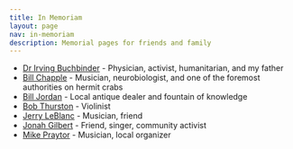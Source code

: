 ```yaml
---
title: In Memoriam
layout: page
nav: in-memoriam
description: Memorial pages for friends and family
---
```


* [Dr Irving Buchbinder](/in-memoriam/irving-buchbinder) - Physician, activist, humanitarian, and my father
* [Bill Chapple](/in-memoriam/bill-chapple) - Musician, neurobiologist, and one of the foremost authorities on hermit crabs
* [Bill Jordan](/in-memoriam/bill-jordan) - Local antique dealer and fountain of knowledge
* [Bob Thurston](/in-memoriam/bob-thurston) - Violinist
* [Jerry LeBlanc](/in-memoriam/jerry-leblanc) - Musician, friend
* [Jonah Gilbert](/in-memoriam/jonah-gilbert) - Friend, singer, community activist
* [Mike Praytor](/in-memoriam/mike-praytor) - Musician, local organizer


